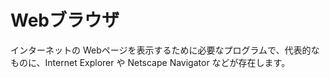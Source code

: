 # Webブラウザ

インターネットの Webページを表示するために必要なプログラムで、代表的なものに、Internet Explorer や Netscape Navigator などが存在します。
